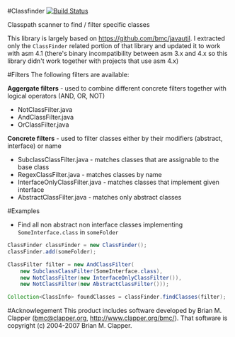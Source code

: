 #Classfinder
[![Build Status](https://travis-ci.org/poolik/classfinder.png?branch=master)](https://travis-ci.org/poolik/classfinder)

Classpath scanner to find / filter specific classes

This library is largely based on https://github.com/bmc/javautil.
I extracted only the ```ClassFinder``` related portion of that library and updated
it to work with asm 4.1 (there's binary incompatibility between asm 3.x and 4.x
so this library didn't work together with projects that use asm 4.x)

#Filters
The following filters are available:

**Aggergate filters** - used to combine different concrete filters together with logical operators (AND, OR, NOT)
* NotClassFilter.java
* AndClassFilter.java
* OrClassFilter.java

**Concrete filters** - used to filter classes either by their modifiers (abstract, interface) or name
* SubclassClassFilter.java - matches classes that are assignable to the base class
* RegexClassFilter.java - matches classes by name
* InterfaceOnlyClassFilter.java - matches classes that implement given interface
* AbstractClassFilter.java - matches only abstract classes

#Examples
* Find all non abstract non interface classes implementing ```SomeInterface.class``` in ```someFolder```

```java
ClassFinder classFinder = new ClassFinder();
classFinder.add(someFolder);

ClassFilter filter = new AndClassFilter(
    new SubclassClassFilter(SomeInterface.class),
    new NotClassFilter(new InterfaceOnlyClassFilter()),
    new NotClassFilter(new AbstractClassFilter()));

Collection<ClassInfo> foundClasses = classFinder.findClasses(filter);
```

#Acknowlegement
This product includes software developed by Brian M. Clapper
(bmc@clapper.org, http://www.clapper.org/bmc/). That software is
copyright (c) 2004-2007 Brian M. Clapper.
